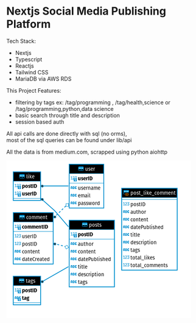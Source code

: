 # Nextjs Social Media Publishing Platform
Tech Stack:
- Nextjs
- Typescript
- Reactjs
- Tailwind CSS
- MariaDB via AWS RDS 

This Project Features: 
- filtering by tags ex: /tag/programming , /tag/health,science or /tag/programming,python,data science
- basic search through title and description
- session based auth  

All api calls are done directly with sql (no orms),  
most of the sql queries can be found under lib/api

All the data is from medium.com, scrapped using python aiohttp

![alt text](https://github.com/nima64/NextjsNewsPublishingPlatform/blob/main/Screenshot%20from%202021-08-24%2022-21-26.png)
